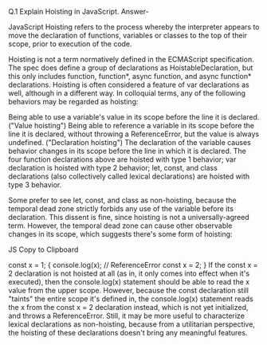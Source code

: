 Q.1 Explain Hoisting in JavaScript.
Answer-

JavaScript Hoisting refers to the process whereby the interpreter appears to move the declaration of functions, variables or classes to the top of their scope, prior to execution of the code.

Hoisting is not a term normatively defined in the ECMAScript specification. The spec does define a group of declarations as HoistableDeclaration, but this only includes function, function*, async function, and async function* declarations. Hoisting is often considered a feature of var declarations as well, although in a different way. In colloquial terms, any of the following behaviors may be regarded as hoisting:

Being able to use a variable's value in its scope before the line it is declared. ("Value hoisting")
Being able to reference a variable in its scope before the line it is declared, without throwing a ReferenceError, but the value is always undefined. ("Declaration hoisting")
The declaration of the variable causes behavior changes in its scope before the line in which it is declared.
The four function declarations above are hoisted with type 1 behavior; var declaration is hoisted with type 2 behavior; let, const, and class declarations (also collectively called lexical declarations) are hoisted with type 3 behavior.

Some prefer to see let, const, and class as non-hoisting, because the temporal dead zone strictly forbids any use of the variable before its declaration. This dissent is fine, since hoisting is not a universally-agreed term. However, the temporal dead zone can cause other observable changes in its scope, which suggests there's some form of hoisting:

JS
Copy to Clipboard

const x = 1;
{
  console.log(x); // ReferenceError
  const x = 2;
}
If the const x = 2 declaration is not hoisted at all (as in, it only comes into effect when it's executed), then the console.log(x) statement should be able to read the x value from the upper scope. However, because the const declaration still "taints" the entire scope it's defined in, the console.log(x) statement reads the x from the const x = 2 declaration instead, which is not yet initialized, and throws a ReferenceError. Still, it may be more useful to characterize lexical declarations as non-hoisting, because from a utilitarian perspective, the hoisting of these declarations doesn't bring any meaningful features.
